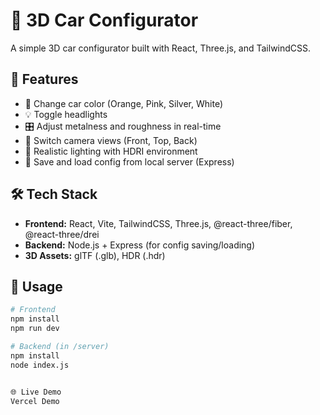 # 🚗 3D Car Configurator

A simple 3D car configurator built with React, Three.js, and TailwindCSS.

## 🔧 Features

- 🎨 Change car color (Orange, Pink, Silver, White)
- 💡 Toggle headlights
- 🎛️ Adjust metalness and roughness in real-time
- 🧭 Switch camera views (Front, Top, Back)
- 🌄 Realistic lighting with HDRI environment
- 💾 Save and load config from local server (Express)

## 🛠 Tech Stack

- **Frontend:** React, Vite, TailwindCSS, Three.js, @react-three/fiber, @react-three/drei  
- **Backend:** Node.js + Express (for config saving/loading)
- **3D Assets:** glTF (.glb), HDR (.hdr)

## 🚀 Usage

```bash
# Frontend
npm install
npm run dev

# Backend (in /server)
npm install
node index.js


🌐 Live Demo
Vercel Demo
